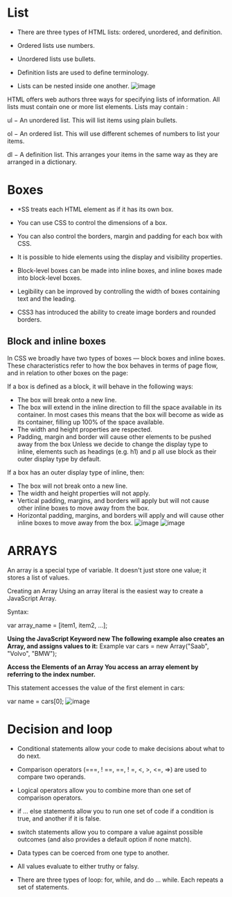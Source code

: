 # List
* There are three types of HTML lists: ordered,
unordered, and definition.

* Ordered lists use numbers.

* Unordered lists use bullets.

* Definition lists are used to define terminology.

* Lists can be nested inside one another.
![image](https://i2.wp.com/www.tutorialbrain.com/wp-content/uploads/2019/01/ordered-list.jpg?fit=474%2C397&ssl=1)

HTML offers web authors three ways for specifying lists of information. All lists must contain one or more list elements. Lists may contain :

ul − An unordered list. This will list items using plain bullets.

ol − An ordered list. This will use different schemes of numbers to list your items.

dl − A definition list. This arranges your items in the same way as they are arranged in a dictionary.

# Boxes
* *SS treats each HTML element as if it has its own box.

* You can use CSS to control the dimensions of a box. 

* You can also control the borders, margin and padding for each box with CSS.

* It is possible to hide elements using the display and visibility properties.

* Block-level boxes can be made into inline boxes, and inline boxes made into block-level boxes.

* Legibility can be improved by controlling the width of boxes containing text and the leading.

* CSS3 has introduced the ability to create image borders and rounded borders.

## Block and inline boxes
In CSS we broadly have two types of boxes — block boxes and inline boxes. These characteristics refer to how the box behaves in terms of page flow, and in relation to other boxes on the page:

If a box is defined as a block, it will behave in the following ways:

* The box will break onto a new line.
* The box will extend in the inline direction to fill the space available in its container. In most cases this means that the box will become as wide as its container, filling up 100% of the space available.
* The width and height properties are respected.
* Padding, margin and border will cause other elements to be pushed away from the box Unless we decide to change the display type to inline, elements such as headings (e.g. h1) and p all use block as their outer display type by default.

If a box has an outer display type of inline, then:

* The box will not break onto a new line.
* The width and height properties will not apply.
* Vertical padding, margins, and borders will apply but will not cause other inline boxes to move away from the box.
* Horizontal padding, margins, and borders will apply and will cause other inline boxes to move away from the box.
![image](https://lh3.googleusercontent.com/proxy/RUMkk6rXfpPtOG_hFlMYT8G1Zr21MCGw28Pk-u4ZIWOkzjLqd5W5EXM_aASRvgJ8DqAgSUmKRlr_XMkTWnFLihR62D_U0UToTMgQ)
![image](https://static.javatpoint.com/csspages/images/how-to-add-a-border-in-css2.png)

# ARRAYS
An array is a special type of variable. It doesn't just store one value; it stores a list of values.

Creating an Array
Using an array literal is the easiest way to create a JavaScript Array.

Syntax:

var array_name = [item1, item2, ...]; 

**Using the JavaScript Keyword new
The following example also creates an Array, and assigns values to it:**
Example
var cars = new Array("Saab", "Volvo", "BMW");

**Access the Elements of an Array
You access an array element by referring to the index number.**

This statement accesses the value of the first element in cars:

var name = cars[0];
![image](https://i.stack.imgur.com/qkZqF.png)

# Decision and loop 
* Conditional statements allow your code to make decisions about what to do next.

* Comparison operators (===, ! ==, ==, ! =, <, >, <=, =>) are used to compare two operands.

* Logical operators allow you to combine more than one set of comparison operators.

* if ... else statements allow you to run one set of code if a condition is true, and another if it is false.

 * switch statements allow you to compare a value against possible outcomes (and also provides a default option if none match).

* Data types can be coerced from one type to another.

* All values evaluate to either truthy or falsy.

* There are three types of loop: for, while, and do ... while. Each repeats a set of statements. 